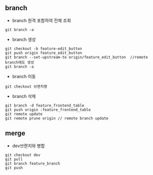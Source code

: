 ## branch
* branch 원격 포함하여 전체 조회

``` 
git branch -a 
```   
* branch 생성
```
git checkout -b feature-edit_button  
git push origin feature_edit_button  
git branch --set-upstream-to origin/feature_edit_button  //remote branch에도 생성
git branch -a  
```
* branch 이동
```
git checkout 브랜치명
```
* branch 삭제
```
git branch -d feature_frontend_table  
git push origin :feature_frontend_table  
git remote update  
git remote prune origin // remote branch update
```


## merge
* dev브랜치와 병합

```
git checkout dev
git pull
git branch feature_branch
git push
```
